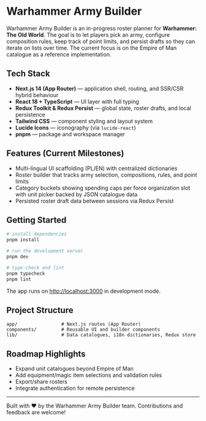 # Warhammer Army Builder

Warhammer Army Builder is an in-progress roster planner for **Warhammer: The Old World**. The goal is to let players pick an army, configure composition rules, keep track of point limits, and persist drafts so they can iterate on lists over time. The current focus is on the Empire of Man catalogue as a reference implementation.

## Tech Stack

- **Next.js 14 (App Router)** — application shell, routing, and SSR/CSR hybrid behaviour  
- **React 18 + TypeScript** — UI layer with full typing  
- **Redux Toolkit & Redux Persist** — global state, roster drafts, and local persistence  
- **Tailwind CSS** — component styling and layout system  
- **Lucide Icons** — iconography (via `lucide-react`)  
- **pnpm** — package and workspace manager

## Features (Current Milestones)

- Multi-lingual UI scaffolding (PL/EN) with centralized dictionaries
- Roster builder that tracks army selection, compositions, rules, and point limits
- Category buckets showing spending caps per force organization slot with unit picker backed by JSON catalogue data
- Persisted roster draft data between sessions via Redux Persist

## Getting Started

```bash
# install dependencies
pnpm install

# run the development server
pnpm dev

# type-check and lint
pnpm typecheck
pnpm lint
```

The app runs on [http://localhost:3000](http://localhost:3000) in development mode.

## Project Structure

```
app/                # Next.js routes (App Router)
components/         # Reusable UI and builder components
lib/                # Data catalogues, i18n dictionaries, Redux store
```

## Roadmap Highlights

- Expand unit catalogues beyond Empire of Man
- Add equipment/magic item selections and validation rules
- Export/share rosters
- Integrate authentication for remote persistence

---

Built with ❤️ by the Warhammer Army Builder team. Contributions and feedback are welcome!  

